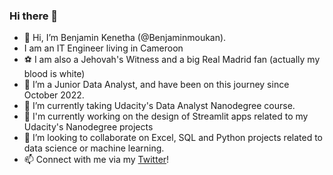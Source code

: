 ### Hi there 👋

<!--
**Benjaminmoukan/Benjaminmoukan** is a ✨ _special_ ✨ repository because its `README.md` (this file) appears on your GitHub profile.

Here are some ideas to get you started:

- 🔭 I’m currently working on ...
- 🌱 I’m currently learning ...
- 👯 I’m looking to collaborate on ...
- 🤔 I’m looking for help with ...
- 💬 Ask me about ...
- 📫 How to reach me: ...
- 😄 Pronouns: ...
- ⚡ Fun fact: ...
-->

- 👋 Hi, I’m Benjamin Kenetha (@Benjaminmoukan). 
- I am an IT Engineer living in Cameroon
- :soccer: I am also a Jehovah's Witness and a big Real Madrid fan (actually my blood is white)
- 👀 I’m a Junior Data Analyst, and have been on this journey since October 2022.
- 🌱 I’m currently taking Udacity's Data Analyst Nanodegree course.
- 🔭 I'm currently working on the design of Streamlit apps related to my Udacity's Nanodegree projects
- 👯 I’m looking to collaborate on Excel, SQL and Python projects related to data science or machine learning.
- 📫 Connect with me via my [Twitter](https://twitter.com/Benjamin_moukan)!
